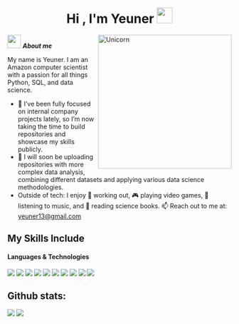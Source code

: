 <h1 align="center"><b>Hi , I'm Yeuner </b><img src="https://media.giphy.com/media/hvRJCLFzcasrR4ia7z/giphy.gif" width="35"></h1>

<img align="right" width=300px alt="Unicorn" src="https://c.tenor.com/GN73MKBawZYAAAAi/busy-cute.gif" />

<img src="https://media.giphy.com/media/ObNTw8Uzwy6KQ/giphy.gif" width="30px">&nbsp;***About me***

My name is Yeuner. I am an Amazon computer scientist with a passion for all things Python, SQL, and data science.

- 🔭 I’ve been fully focused on internal company projects lately, so I’m now taking the time to build repositories and showcase my skills publicly.
- 🌱 I will soon be uploading repositories with more complex data analysis, combining different datasets and applying various data science methodologies.
- Outside of tech: I enjoy 💪 working out, 🎮 playing video games, 🎵 listening to music, and 📖 reading science books.
📫 Reach out to me at: yeuner13@gmail.com

## My Skills Include

<h4>Languages & Technologies</h4>
<span>
  <img src="https://img.shields.io/badge/Python-3670A0?style=for-the-badge&logo=python&logoColor=ffdd54">
  <img src="https://img.shields.io/badge/SQL-025E8C?style=for-the-badge&logo=sqlite&logoColor=white">
  <img src="https://img.shields.io/badge/Excel-217346?style=for-the-badge&logo=microsoft-excel&logoColor=white">
  <img src="https://img.shields.io/badge/Tableau-E97627?style=for-the-badge&logo=tableau&logoColor=white">
  <img src="https://img.shields.io/badge/PowerBI-F2C811?style=for-the-badge&logo=powerbi&logoColor=black">
  <img src="https://img.shields.io/badge/Streamlit-FF4B4B?style=for-the-badge&logo=streamlit&logoColor=white">
  <img src="https://img.shields.io/badge/AWS-FF9900?style=for-the-badge&logo=amazon-aws&logoColor=white">
  <img src="https://img.shields.io/badge/Pandas-150458?style=for-the-badge&logo=pandas&logoColor=white">
  <img src="https://img.shields.io/badge/Numpy-013243?style=for-the-badge&logo=numpy&logoColor=white">
  <img src="https://img.shields.io/badge/Matplotlib-11557C?style=for-the-badge&logo=plotly&logoColor=white">
</span>


 <h2>Github stats:</h2> 

[![](https://github-readme-stats.vercel.app/api?username=yeuner&show_icons=true&theme=tokyonight&hide_border=true&locale=en)](https://github.com/yeuner)
[![](https://github-readme-streak-stats.herokuapp.com/?user=yeunertheme=material-palenight)](https://github.com/yeuner)
</div>

<!--
**Yeuner/yeuner** is a ✨ _special_ ✨ repository because its `README.md` (this file) appears on your GitHub profile.

Here are some ideas to get you started:

- 🔭 I’m currently working on 
- 🌱 I’m currently learning ...
- 👯 I’m looking to collaborate on ...
- 🤔 I’m looking for help with ...
- 💬 Ask me about ...
- 📫 How to reach me: ...
- 😄 Pronouns: ...
- ⚡ Fun fact: ...
-->
